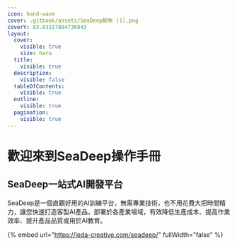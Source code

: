 ```yaml
---
icon: hand-wave
cover: .gitbook/assets/SeaDeep鯨魚 (1).png
coverY: 83.83157894736843
layout:
  cover:
    visible: true
    size: hero
  title:
    visible: true
  description:
    visible: false
  tableOfContents:
    visible: true
  outline:
    visible: true
  pagination:
    visible: true
---
```


# 歡迎來到SeaDeep操作手冊

## SeaDeep一站式AI開發平台

SeaDeep是一個直觀好用的AI訓練平台，無需專業技術，也不用花費大把時間精力，讓您快速打造客製AI產品，部署於各產業場域，有效降低生產成本、提高作業效率、提升產品品質或用於AI教育。&#x20;

{% embed url="https://leda-creative.com/seadeep/" fullWidth="false" %}
